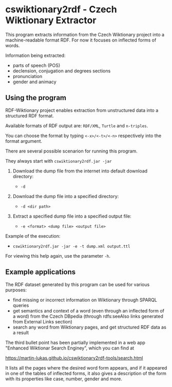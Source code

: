 # cswiktionary2rdf - Czech Wiktionary Extractor
This program extracts information from the Czech Wiktionary project into 
a machine-readable format RDF. For now it focuses on inflected forms of words.

Information being extracted:

* parts of speech (POS)
* declension, conjugation and degrees sections
* pronunciation
* gender and animacy

## Using the program
RDF-Wiktionary project enables extraction from unstructured data into a structured RDF format.

Available formats of RDF output are: ```RDF/XML```, ```Turtle``` and ```n-triples```.

You can choose the format by typing 
```<-x>/<-t>/<-n>``` 
respectively into the format argument.

There are several possible scenarion for running this program. 

They always start with ```cswiktionary2rdf.jar -jar```
1. Download the dump file from the internet into default download directory:
   - ```-d```

2. Download the dump file into a specified directory:
   - ```-d <dir path>```

3. Extract a specified dump file into a specified output file:
   - ```-e <format> <dump file> <output file>```

Example of the execution:

* ```cswiktionary2rdf.jar -jar -e -t dump.xml output.ttl```

For viewing this help again, use the parameter ```-h```.

## Example applications

The RDF dataset generated by this program can be used for various purposes:

- find missing or incorrect information on Wiktionary through SPARQL queries
- get semantics and context of a word (even through an inflected form of a word)
from the Czech DBpedia (through rdfs:seeAlso links generated from External Links section)
- search any word from Wiktionary pages, and get structured RDF data as a result

The third bullet point has been partially implemented in a web app
"Enhanced Wiktionar Search Enginey", which you can find at

https://martin-lukas.github.io/cswiktionary2rdf-tools/search.html

It lists all the pages where the desired word form appears, and if it 
appeared in one of the tables of inflected forms, it also gives a 
description of the form with its properties like case, number, gender and more.


